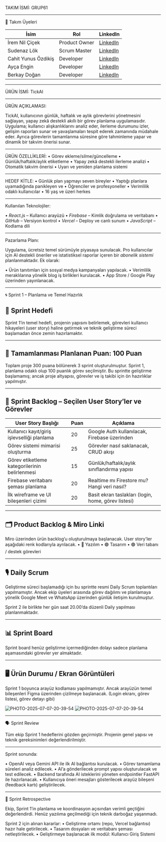 TAKIM İSMİ: 
GRUP61

---

👥 Takım Üyeleri

| İsim                   | Rol            | LinkedIn                                                                 |
|------------------------|----------------|--------------------------------------------------------------------------|
| İrem Nil Çiçek         | Product Owner  | [LinkedIn](https://www.linkedin.com/in/irem-nil-%C3%A7i%C3%A7ek-3a0295216/) |
| Sudenaz Lök            | Scrum Master   | [LinkedIn](https://www.linkedin.com/in/sudenaz-l%C3%B6k-538026298/)         |
| Cahit Yunus Özdikiş    | Developer      | [LinkedIn](https://www.linkedin.com/in/cahit-yunus-%C3%B6zdiki%C5%9F-582934260/) |
| Ayça Engin             | Developer      | [LinkedIn](https://www.linkedin.com/in/ay%C3%A7a-engin-b0ab45295/)           |
| Berkay Doğan           | Developer      | [LinkedIn](https://www.linkedin.com/in/berkaydogan-/)                        |

---

ÜRÜN İSMİ:
TickAI

---

ÜRÜN AÇIKLAMASI:

TickAI, kullanıcının günlük, haftalık ve aylık görevlerini yönetmesini sağlayan, yapay zekâ destekli akıllı bir görev planlama uygulamasıdır. Uygulama; kullanıcı alışkanlıklarını analiz eder, ilerleme durumunu izler, gelişim raporları sunar ve yavaşlamaları tespit ederek zamanında müdahale eder. Ayrıca görevlerin tamamlanma süresine göre tahminleme yapar ve dinamik bir takvim önerisi sunar.

---

ÜRÜN ÖZELLİKLERİ:
•⁠  ⁠Görev ekleme/silme/güncelleme
•⁠  ⁠Günlük/haftalık/aylık etiketleme
•⁠  ⁠Yapay zekâ destekli ilerleme analizi
•⁠  ⁠Otomatik takvim önerisi
•⁠  ⁠Uyarı ve yeniden planlama sistemi

---

HEDEF KİTLE:
•⁠  ⁠Günlük plan yapmayı seven bireyler
•⁠ Yaptığı planlara uyamadığında panikleyen ve 
•⁠  ⁠Öğrenciler ve profesyoneller
•⁠  ⁠Verimlilik odaklı kullanıcılar
•⁠  ⁠16 yaş ve üzeri herkes

---

Kullanılan Teknolojiler:

•⁠  ⁠*React.js* – Kullanıcı arayüzü
•⁠  ⁠*Firebase* – Kimlik doğrulama ve veritabanı
•⁠  ⁠*GitHub* – Versiyon kontrol
•⁠  ⁠*Vercel* – Deploy ve canlı sunum
•⁠  ⁠*JavaScript* – Kodlama dili

---


Pazarlama Planı:

Uygulama, ücretsiz temel sürümüyle piyasaya sunulacak. Pro kullanıcılar için AI destekli öneriler ve istatistiksel raporlar içeren bir *abonelik sistemi* planlanmaktadır. Ek olarak:

•⁠  ⁠Ürün tanıtımları için sosyal medya kampanyaları yapılacak.
•⁠  ⁠Verimlilik meraklılarına yönelik blog iş birlikleri kurulacak.
•⁠  ⁠App Store / Google Play üzerinden yayınlanacak.

---


🌀 Sprint 1 – Planlama ve Temel Hazırlık

## 🎯 Sprint Hedefi
Sprint 1’in temel hedefi, projenin yapısını belirlemek, görevleri kullanıcı hikayeleri (user story) haline getirmek ve teknik geliştirme süreci başlamadan önce zemin hazırlamaktır.

---

## 🎯 Tamamlanması Planlanan Puan: 100 Puan

Toplam proje 300 puana bölünerek 3 sprint oluşturulmuştur. Sprint 1, planlama odaklı olup 100 puanlık görev seçilmiştir. Bu sprintte geliştirme başlamamış; ancak proje altyapısı, görevler ve iş takibi için ön hazırlıklar yapılmıştır.

---

## 📌 Sprint Backlog – Seçilen User Story’ler ve Görevler

| User Story Başlığı                             | Puan | Açıklama |
|------------------------------------------------|------|----------|
| Kullanıcı kayıt/giriş işlevselliği planlama    | 20   | Google Auth kullanılacak, Firebase üzerinden |
| Görev sistemi mimarisi oluşturma               | 25   | Görevler nasıl saklanacak, CRUD akışı |
| Görev etiketleme kategorilerinin belirlenmesi | 15   | Günlük/haftalık/aylık sınıflandırma yapısı |
| Firebase veritabanı şeması planlama            | 20   | Realtime mı Firestore mu? Hangi veri nasıl? |
| İlk wireframe ve UI bileşenleri çizimi         | 20   | Basit ekran taslakları (login, home, görev listesi) |

---

## 🗂️ Product Backlog & Miro Linki

Miro üzerinden ürün backlog’u oluşturulmaya başlanacak. User story'ler aşağıdaki renk kodlarıyla ayrılacak.
•⁠  ⁠🔵 Yazılım
•⁠  ⁠🟣 Tasarım
•⁠  ⁠🟢 Veri tabanı / destek görevleri

	
---

## 🎙️ Daily Scrum

Geliştirme süreci başlamadığı için bu sprintte resmi Daily Scrum toplantıları yapılmamıştır. Ancak ekip üyeleri arasında görev dağılımı ve planlamaya yönelik Google Meet ve WhatsApp üzerinden günlük iletişim kurulmuştur.


Sprint 2 ile birlikte her gün saat 20.00’da düzenli Daily yapılması planlanmaktadır.

---

## 📊 Sprint Board

Sprint board henüz geliştirme içermediğinden dolayı sadece planlama aşamasındaki görevler yer almaktadır.


---

## 🖥️ Ürün Durumu / Ekran Görüntüleri

Sprint 1 boyunca arayüz kodlaması yapılmamıştır. Ancak arayüzün temel bileşenleri Figma üzerinden çizilmeye başlanacak. (Login ekranı, görev listesi, görev detayı gibi)

![PHOTO-2025-07-07-20-39-54](https://github.com/user-attachments/assets/c93e3a9f-140a-4874-9831-e8ea01e56cb0)
![PHOTO-2025-07-07-20-39-54](https://github.com/user-attachments/assets/7e3743b8-e86d-4b1e-a4a6-787b5a516d6f)

---

🗣️ Sprint Review

Tüm ekip Sprint 1 hedeflerini gözden geçirmiştir. Projenin genel yapısı ve teknik gereksinimleri değerlendirilmiştir.

---

Sprint sonunda:

•⁠  ⁠OpenAI veya Gemini API ile ilk AI bağlantısı kurulacak.
•⁠  ⁠Görev tamamlama süreleri analiz edilecek.
•⁠  ⁠AI’a gönderilecek prompt yapısı oluşturulacak ve test edilecek.
•⁠  Backend tarafında AI isteklerini yöneten endpointler FastAPI ile hazırlanacak.
•  ⁠Kullanıcıya öneri mesajları gösterilecek arayüz bileşeni (feedback kartı) geliştirilecek.

---

 🔁 Sprint Retrospective

Ekip, Sprint 1’in planlama ve koordinasyon açısından verimli geçtiğini değerlendirdi. Henüz yazılıma geçilmediği için teknik darboğaz yaşanmadı.

Sprint 2 için alınan kararlar:
•⁠  ⁠Geliştirme ortamı (repo, Vercel bağlantısı) hazır hale getirilecek.
•⁠  ⁠Tasarım dosyaları ve veritabanı şeması netleştirilecek.
•⁠  ⁠Geliştirmeye başlanacak ilk modül: Kullanıcı Giriş Sistemi














